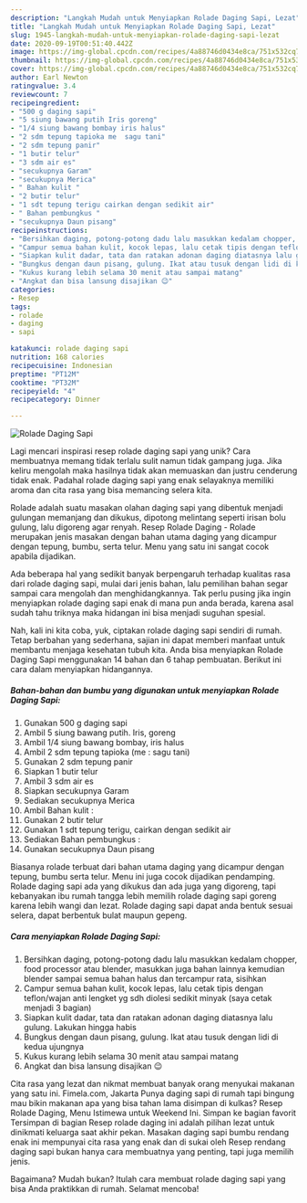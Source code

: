 ```yaml
---
description: "Langkah Mudah untuk Menyiapkan Rolade Daging Sapi, Lezat"
title: "Langkah Mudah untuk Menyiapkan Rolade Daging Sapi, Lezat"
slug: 1945-langkah-mudah-untuk-menyiapkan-rolade-daging-sapi-lezat
date: 2020-09-19T00:51:40.442Z
image: https://img-global.cpcdn.com/recipes/4a88746d0434e8ca/751x532cq70/rolade-daging-sapi-foto-resep-utama.jpg
thumbnail: https://img-global.cpcdn.com/recipes/4a88746d0434e8ca/751x532cq70/rolade-daging-sapi-foto-resep-utama.jpg
cover: https://img-global.cpcdn.com/recipes/4a88746d0434e8ca/751x532cq70/rolade-daging-sapi-foto-resep-utama.jpg
author: Earl Newton
ratingvalue: 3.4
reviewcount: 7
recipeingredient:
- "500 g daging sapi"
- "5 siung bawang putih Iris goreng"
- "1/4 siung bawang bombay iris halus"
- "2 sdm tepung tapioka me  sagu tani"
- "2 sdm tepung panir"
- "1 butir telur"
- "3 sdm air es"
- "secukupnya Garam"
- "secukupnya Merica"
- " Bahan kulit "
- "2 butir telur"
- "1 sdt tepung terigu cairkan dengan sedikit air"
- " Bahan pembungkus "
- "secukupnya Daun pisang"
recipeinstructions:
- "Bersihkan daging, potong-potong dadu lalu masukkan kedalam chopper, food processor atau blender, masukkan juga bahan lainnya kemudian blender sampai semua bahan halus dan tercampur rata, sisihkan"
- "Campur semua bahan kulit, kocok lepas, lalu cetak tipis dengan teflon/wajan anti lengket yg sdh diolesi sedikit minyak (saya cetak menjadi 3 bagian)"
- "Siapkan kulit dadar, tata dan ratakan adonan daging diatasnya lalu gulung. Lakukan hingga habis"
- "Bungkus dengan daun pisang, gulung. Ikat atau tusuk dengan lidi di kedua ujungnya"
- "Kukus kurang lebih selama 30 menit atau sampai matang"
- "Angkat dan bisa lansung disajikan 😉"
categories:
- Resep
tags:
- rolade
- daging
- sapi

katakunci: rolade daging sapi 
nutrition: 168 calories
recipecuisine: Indonesian
preptime: "PT12M"
cooktime: "PT32M"
recipeyield: "4"
recipecategory: Dinner

---
```



![Rolade Daging Sapi](https://img-global.cpcdn.com/recipes/4a88746d0434e8ca/751x532cq70/rolade-daging-sapi-foto-resep-utama.jpg)

Lagi mencari inspirasi resep rolade daging sapi yang unik? Cara membuatnya memang tidak terlalu sulit namun tidak gampang juga. Jika keliru mengolah maka hasilnya tidak akan memuaskan dan justru cenderung tidak enak. Padahal rolade daging sapi yang enak selayaknya memiliki aroma dan cita rasa yang bisa memancing selera kita.

Rolade adalah suatu masakan olahan daging sapi yang dibentuk menjadi gulungan memanjang dan dikukus, dipotong melintang seperti irisan bolu gulung, lalu digoreng agar renyah. Resep Rolade Daging - Rolade merupakan jenis masakan dengan bahan utama daging yang dicampur dengan tepung, bumbu, serta telur. Menu yang satu ini sangat cocok apabila dijadikan.

Ada beberapa hal yang sedikit banyak berpengaruh terhadap kualitas rasa dari rolade daging sapi, mulai dari jenis bahan, lalu pemilihan bahan segar sampai cara mengolah dan menghidangkannya. Tak perlu pusing jika ingin menyiapkan rolade daging sapi enak di mana pun anda berada, karena asal sudah tahu triknya maka hidangan ini bisa menjadi suguhan spesial.


Nah, kali ini kita coba, yuk, ciptakan rolade daging sapi sendiri di rumah. Tetap berbahan yang sederhana, sajian ini dapat memberi manfaat untuk membantu menjaga kesehatan tubuh kita. Anda bisa menyiapkan Rolade Daging Sapi menggunakan 14 bahan dan 6 tahap pembuatan. Berikut ini cara dalam menyiapkan hidangannya.

<!--inarticleads1-->

##### Bahan-bahan dan bumbu yang digunakan untuk menyiapkan Rolade Daging Sapi:

1. Gunakan 500 g daging sapi
1. Ambil 5 siung bawang putih. Iris, goreng
1. Ambil 1/4 siung bawang bombay, iris halus
1. Ambil 2 sdm tepung tapioka (me : sagu tani)
1. Gunakan 2 sdm tepung panir
1. Siapkan 1 butir telur
1. Ambil 3 sdm air es
1. Siapkan secukupnya Garam
1. Sediakan secukupnya Merica
1. Ambil  Bahan kulit :
1. Gunakan 2 butir telur
1. Gunakan 1 sdt tepung terigu, cairkan dengan sedikit air
1. Sediakan  Bahan pembungkus :
1. Gunakan secukupnya Daun pisang


Biasanya rolade terbuat dari bahan utama daging yang dicampur dengan tepung, bumbu serta telur. Menu ini juga cocok dijadikan pendamping. Rolade daging sapi ada yang dikukus dan ada juga yang digoreng, tapi kebanyakan ibu rumah tangga lebih memilih rolade daging sapi goreng karena lebih wangi dan lezat. Rolade daging sapi dapat anda bentuk sesuai selera, dapat berbentuk bulat maupun gepeng. 

<!--inarticleads2-->

##### Cara menyiapkan Rolade Daging Sapi:

1. Bersihkan daging, potong-potong dadu lalu masukkan kedalam chopper, food processor atau blender, masukkan juga bahan lainnya kemudian blender sampai semua bahan halus dan tercampur rata, sisihkan
1. Campur semua bahan kulit, kocok lepas, lalu cetak tipis dengan teflon/wajan anti lengket yg sdh diolesi sedikit minyak (saya cetak menjadi 3 bagian)
1. Siapkan kulit dadar, tata dan ratakan adonan daging diatasnya lalu gulung. Lakukan hingga habis
1. Bungkus dengan daun pisang, gulung. Ikat atau tusuk dengan lidi di kedua ujungnya
1. Kukus kurang lebih selama 30 menit atau sampai matang
1. Angkat dan bisa lansung disajikan 😉


Cita rasa yang lezat dan nikmat membuat banyak orang menyukai makanan yang satu ini. Fimela.com, Jakarta Punya daging sapi di rumah tapi bingung mau bikin makanan apa yang bisa tahan lama disimpan di kulkas? Resep Rolade Daging, Menu Istimewa untuk Weekend Ini. Simpan ke bagian favorit Tersimpan di bagian Resep rolade daging ini adalah pilihan lezat untuk dinikmati keluarga saat akhir pekan. Masakan daging sapi bumbu rendang enak ini mempunyai cita rasa yang enak dan di sukai oleh Resep rendang daging sapi bukan hanya cara membuatnya yang penting, tapi juga memilih jenis. 

Bagaimana? Mudah bukan? Itulah cara membuat rolade daging sapi yang bisa Anda praktikkan di rumah. Selamat mencoba!

